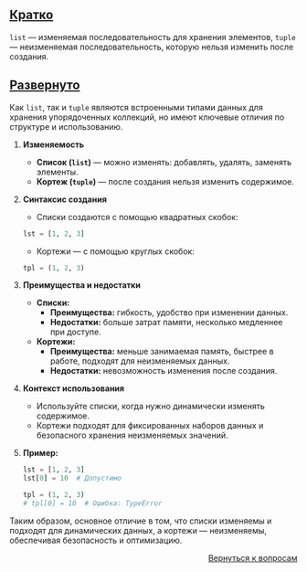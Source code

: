 ## <u>Кратко</u>

`list` — изменяемая последовательность для хранения элементов, `tuple` — неизменяемая последовательность, которую нельзя
изменить после создания.

## <u>Развернуто</u>

Как `list`, так и `tuple` являются встроенными типами данных для хранения упорядоченных коллекций, но имеют ключевые
отличия по структуре и использованию.

1. **Изменяемость**
    - **Список (`list`)** — можно изменять: добавлять, удалять, заменять элементы.
    - **Кортеж (`tuple`)** — после создания нельзя изменить содержимое.

2. **Синтаксис создания**
    - Списки создаются с помощью квадратных скобок:
    ```python
    lst = [1, 2, 3]
    ```  
    - Кортежи — с помощью круглых скобок:
    ```python
    tpl = (1, 2, 3)
    ```

3. **Преимущества и недостатки**
    - **Списки:**
        - **Преимущества:** гибкость, удобство при изменении данных.
        - **Недостатки:** больше затрат памяти, несколько медленнее при доступе.
    - **Кортежи:**
        - **Преимущества:** меньше занимаемая память, быстрее в работе, подходят для неизменяемых данных.
        - **Недостатки:** невозможность изменения после создания.

4. **Контекст использования**
    - Используйте списки, когда нужно динамически изменять содержимое.
    - Кортежи подходят для фиксированных наборов данных и безопасного хранения неизменяемых значений.

5. **Пример:**
    ```python
    lst = [1, 2, 3]
    lst[0] = 10  # Допустимо

    tpl = (1, 2, 3)
    # tpl[0] = 10  # Ошибка: TypeError
    ```

Таким образом, основное отличие в том, что списки изменяемы и подходят для динамических данных, а кортежи — неизменяемы,
обеспечивая безопасность и оптимизацию.

<div align="right">

[Вернуться к вопросам](../Вопросы.md)

</div>
